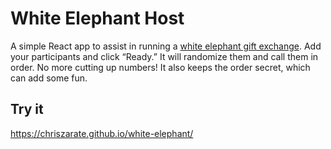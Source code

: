 # White Elephant Host

A simple React app to assist in running a [white elephant gift exchange][wiki].
Add your participants and click “Ready.” It will randomize them and call them in
order. No more cutting up numbers! It also keeps the order secret, which can add
some fun.

## Try it

https://chriszarate.github.io/white-elephant/

[wiki]: https://en.wikipedia.org/wiki/White_elephant_gift_exchange
